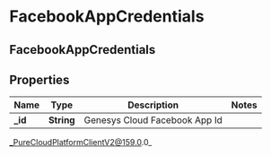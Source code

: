 # FacebookAppCredentials

## FacebookAppCredentials

## Properties

|Name | Type | Description | Notes|
|------------ | ------------- | ------------- | -------------|
| **_id** | **String** | Genesys Cloud Facebook App Id | |



_PureCloudPlatformClientV2@159.0.0_
